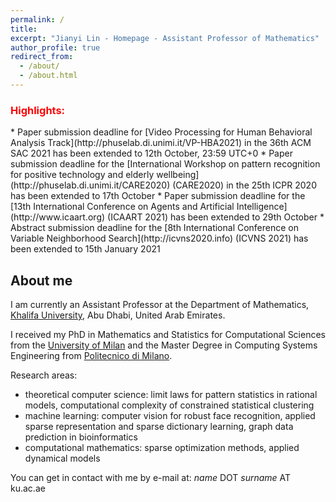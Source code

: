 ```yaml
---
permalink: /
title: 
excerpt: "Jianyi Lin - Homepage - Assistant Professor of Mathematics"
author_profile: true
redirect_from: 
  - /about/
  - /about.html
---
```

<h3 style="color:red">Highlights:</h3>
 * Paper submission deadline for [Video Processing for Human Behavioral Analysis Track](http://phuselab.di.unimi.it/VP-HBA2021) in the 36th ACM SAC 2021 has been extended to 12th October, 23:59 UTC+0
 * Paper submission deadline for the [International Workshop on pattern recognition for positive technology and elderly wellbeing](http://phuselab.di.unimi.it/CARE2020) (CARE2020) in the 25th ICPR 2020 has been extended to 17th October
 * Paper submission deadline for the [13th International Conference on Agents and Artificial Intelligence](http://www.icaart.org) (ICAART 2021) has been extended to 29th October
 * Abstract submission deadline for the [8th International Conference on Variable Neighborhood Search](http://icvns2020.info) (ICVNS 2021) has been extended to 15th January 2021

## About me

I am currently an Assistant Professor at the Department of Mathematics, [Khalifa University](https://www.ku.ac.ae), Abu Dhabi, United Arab Emirates.

I received my PhD in Mathematics and Statistics for Computational Sciences from the [University of Milan](https://www.unimi.it) and the Master Degree in Computing Systems Engineering from [Politecnico di Milano](https://www.polimi.it).

Research areas:
 - theoretical computer science: limit laws for pattern statistics in rational models, computational complexity of constrained statistical clustering
 - machine learning: computer vision for robust face recognition, applied sparse representation and sparse dictionary learning, graph data prediction in bioinformatics
 - computational mathematics: sparse optimization methods, applied dynamical models

You can get in contact with me by e-mail at: _name_ DOT _surname_ AT ku.ac.ae

